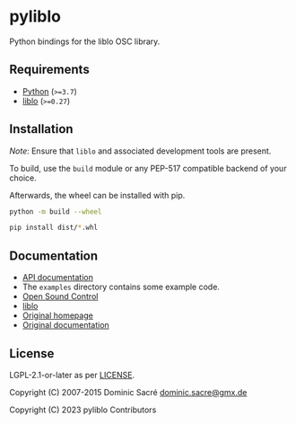 # pyliblo

Python bindings for the liblo OSC library.

## Requirements

* [Python](https://www.python.org/) (`>=3.7`)
* [liblo][liblo] (`>=0.27`)

## Installation

*Note*: Ensure that `liblo` and associated development tools are present.

To build, use the `build` module or any PEP-517 compatible
backend of your choice.

Afterwards, the wheel can be installed with pip.

```sh
python -m build --wheel

pip install dist/*.whl
```

## Documentation

* [API documentation](https://mididings.github.io/pyliblo/)
* The `examples` directory contains some example code.
* [Open Sound Control](https://opensoundcontrol.stanford.edu)
* [liblo][liblo]
* [Original homepage](https://das.nasophon.de/pyliblo/)
* [Original documentation](https://dsacre.github.io/pyliblo/doc/)

## License

LGPL-2.1-or-later as per [LICENSE](COPYING).

Copyright (C) 2007-2015  Dominic Sacré  <dominic.sacre@gmx.de>

Copyright (C) 2023 pyliblo Contributors

[liblo]: https://liblo.sourceforge.net
